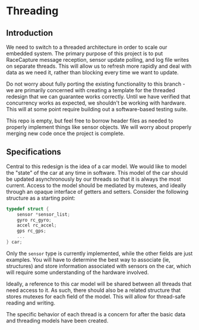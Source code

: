 # Threading

## Introduction

We need to switch to a threaded architecture in order to scale our embedded system. The primary purpose of this project is to put RaceCapture message reception, sensor update polling, and log file writes on separate threads. This will allow us to refresh more rapidly and deal with data as we need it, rather than blocking every time we want to update.

Do not worry about fully porting the existing functionality to this branch - we are primarily concerned with creating a template for the threaded redesign that we can guarantee works correctly. Until we have verified that concurrency works as expected, we shouldn't be working with hardware. This will at some point require building out a software-based testing suite.

This repo is empty, but feel free to borrow header files as needed to properly implement things like sensor objects. We will worry about properly merging new code once the project is complete.

## Specifications

Central to this redesign is the idea of a car model. We would like to model the "state" of the car at any time in software. This model of the car should be updated asynchronously by our threads so that it is always the most current. Access to the model should be mediated by mutexes, and ideally through an opaque interface of getters and setters. Consider the following structure as a starting point:
```c
typedef struct {
	sensor *sensor_list;
	gyro rc_gyro;
	accel rc_accel;
	gps rc_gps;
	...
} car;
```
Only the `sensor` type is currently implemented, while the other fields are just examples. You will have to determine the best way to associate (ie, structures) and store information associated with sensors on the car, which will require some understanding of the hardware involved.

Ideally, a reference to this car model will be shared between all threads that need access to it. As such, there should also be a related structure that stores mutexes for each field of the model. This will allow for thread-safe reading and writing.

The specific behavior of each thread is a concern for after the basic data and threading models have been created.
